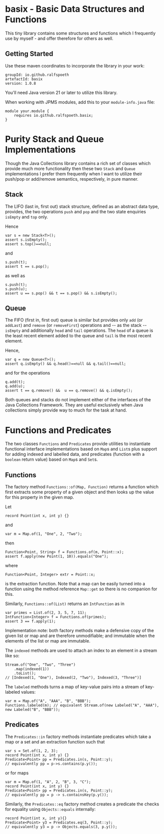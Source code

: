 # basix - Basic Data Structures and Functions

This tiny library contains some structures and functions
which I frequently use by myself - and offer therefore for 
others as well.

## Getting Started

Use these maven coordinates to incorporate the library in your
work:

    groupId: io.github.ralfspoeth
    artefactId: basix
    version: 1.0.8

You'll need Java version 21 or later to utilize this library.

When working with JPMS modules, add this to your
`module-info.java` file:

    module your.module {
        requires io.github.ralfspoeth.basix;
    }

# Purity Stack and Queue Implementations

Though the Java Collections library contains a rich set
of classes which provide much more functionality then 
these two `Stack` and `Queue` implementations I prefer
them frequently when I want to utilize their push/pop or 
add/remove semantics, respectively, in pure manner.

## Stack

The LIFO (last in, first out) stack structure, defined as an abstract data type,
provides, the two operations `push` and `pop` and the two 
state enquiries `isEmpty` and `top` only.

Hence

    var s = new Stack<T>();
    assert s.isEmpty();
    assert s.top()==null;

and 

    s.push(t);
    assert t == s.pop();

as well as

    s.push(t);
    s.push(u);
    assert u == s.pop() && t == s.pop() && s.isEmpty();

## Queue

The FIFO (first in, first out) queue is similar but provides
only `add` (or `addLast`) and `remove` (or `removeFirst`) 
operations and -- as the stack -- `isEmpty` and additionally
`head` and `tail` operations. The `head` of a queue is the 
least recent element added to the queue and `tail` is the most recent 
element.

Hence,

    var q = new Queue<T>();
    assert q.isEmpty() && q.head()==null && q.tail()==null;

and for the operations

    q.add(t);
    q.add(u);
    assert t == q.remove() &&  u == q.remove() && q.isEmpty();

Both queues and stacks do not implement either of the 
interfaces of the Java Collections Framework. They are useful 
exclusively when Java collections simply provide way to much
for the task at hand.

# Functions and Predicates

The two classes `Functions` and `Predicates` provide utilities
to instantiate functional interface implementations based on `Map`s and `List`s
plus support for adding indexed and labelled data, and
predicates (function with a `boolean` return value) based on `Map`s and `Set`s.

## Functions

The factory method `Functions::of(Map, Function)` returns a function which 
first extracts some property of a given object and then looks up the value
for this property in the given map.

Let

    record Point(int x, int y) {}

and
    
    var m = Map.of(1, "One", 2, "Two");

then

    Function<Point, String> f = Functions.of(m, Point::x);
    assert f.apply(new Point(1, 10)).equals("One");

where

    Function<Point, Integer> extr = Point::x;

is the extraction function.
Note that a map can be easily turned into a function using the method reference `Map::get`
so there is no companion for this.

Similarly, `Functions::of(List)` returns an `IntFunction` as in

    var primes = List.of(2, 3, 5, 7, 11);
    IntFunction<Integer> f = Functions.of(primes);
    assert 3 == f.apply(1);

Implementation note: both factory methods make a defensive copy of the given list or map and are
therefore unmodifiable; and immutable when the elements of the list or map are immutable.

The `indexed` methods are used to attach an index to an element in a stream like so:

    Stream.of("One", "Two", "Three")
        .map(indexed(1))
        .toList(); 
    // [Indexed(1, "One"), Indexed(2, "Two"), Indexed(3, "Three")]

The `labeled` methods turns a map of key-value pairs into a stream of key-labeled values:

    var m = Map.of("A", "AAA", "B", "BBB");
    Functions.labeled(m); // equivalent Stream.of(new Labeled("A", "AAA"), new Labeled("B", "BBB"));

## Predicates

The `Predicates::in` factory methods instantiate predicates which take a map or a set and an 
extraction function such that

    var s = Set.of(1, 2, 3);
    record Point(int x, int y) {}
    Predicate<Point> pp = Predicates.in(s, Point::y);
    // equivalently pp = p->s.contains(p.y());

or for maps

    var m = Map.of(1, "A", 2, "B", 3, "C");
    record Point(int x, int y) {}
    Predicate<Point> pp = Predicates.in(s, Point::y);
    // equivalently pp = p -> s.containsKey(p.y());

Similarly, the `Predicates::eq` factory method creates a predicate the checks for equality
using `Objects::equals` internally:

    record Point(int x, int y){}
    Predicate<Point> y3 = Predicates.eq(3, Point::y);
    // equivalently y3 = p -> Objects.equals(3, p.y());

